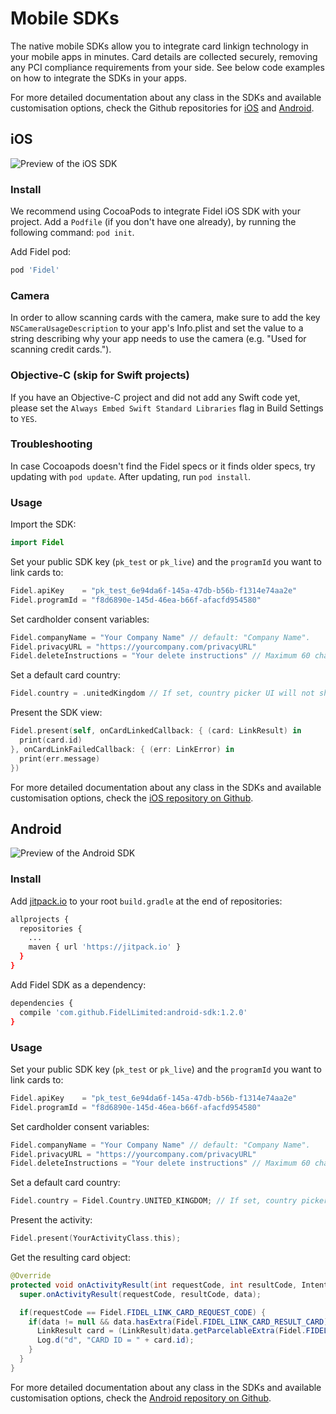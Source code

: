 # Mobile SDKs

The native mobile SDKs allow you to integrate card linkign technology in your mobile apps in minutes. Card details are collected securely, removing any PCI compliance requirements from your side. See below code examples on how to integrate the SDKs in your apps. 

For more detailed documentation about any class in the SDKs and available customisation options, check the Github repositories for [iOS](https://github.com/FidelLimited/fidel-ios) and [Android](https://github.com/FidelLimited/fidel-android).

## iOS

<img
  src="https://docs.fidel.uk/assets/images/iossdk.png"
  srcset="https://docs.fidel.uk/assets/images/iossdk.png, https://docs.fidel.uk/assets/images/iossdk@2x.png 2x"
  alt="Preview of the iOS SDK"
/>

### Install

We recommend using CocoaPods to integrate Fidel iOS SDK with your project.
Add a `Podfile` (if you don't have one already), by running the following command: `pod init`.

Add Fidel pod:
```sh
pod 'Fidel'
```

### Camera 

In order to allow scanning cards with the camera, make sure to add the key `NSCameraUsageDescription` to your app's Info.plist and set the value to a string describing why your app needs to use the camera (e.g. "Used for scanning credit cards."). 

### Objective-C (skip for Swift projects)

If you have an Objective-C project and did not add any Swift code yet, please set the `Always Embed Swift Standard Libraries` flag in Build Settings to `YES`.

### Troubleshooting

In case Cocoapods doesn't find the Fidel specs or it finds older specs, try updating with `pod update`. After updating, run `pod install`.

### Usage

Import the SDK:
```swift
import Fidel
```

Set your public SDK key (`pk_test` or `pk_live`) and the `programId` you want to link cards to:
```swift
Fidel.apiKey 	= "pk_test_6e94da6f-145a-47db-b56b-f1314e74aa2e"
Fidel.programId = "f8d6890e-145d-46ea-b66f-afacfd954580"
```

Set cardholder consent variables:
```swift
Fidel.companyName = "Your Company Name" // default: "Company Name".
Fidel.privacyURL = "https://yourcompany.com/privacyURL"
Fidel.deleteInstructions = "Your delete instructions" // Maximum 60 characters, default: "going to your account settings."
```

Set a default card country:
```swift
Fidel.country = .unitedKingdom // If set, country picker UI will not show
```

Present the SDK view:
```swift
Fidel.present(self, onCardLinkedCallback: { (card: LinkResult) in
  print(card.id)
}, onCardLinkFailedCallback: { (err: LinkError) in
  print(err.message)
})
```

For more detailed documentation about any class in the SDKs and available customisation options, check the [iOS repository on Github](https://github.com/FidelLimited/fidel-ios).

## Android

<img
  src="https://docs.fidel.uk/assets/images/androidsdk.png"
  srcset="https://docs.fidel.uk/assets/images/androidsdk.png, https://docs.fidel.uk/assets/images/androidsdk@2x.png 2x"
  alt="Preview of the Android SDK"
/>

### Install

Add [jitpack.io](https://www.jitpack.io) to your root `build.gradle` at the end of repositories:
```sh
allprojects {
  repositories {
    ...
    maven { url 'https://jitpack.io' }
  }
}
```

Add Fidel SDK as a dependency:
```sh
dependencies {
  compile 'com.github.FidelLimited:android-sdk:1.2.0'
}
```

### Usage

Set your public SDK key (`pk_test` or `pk_live`) and the `programId` you want to link cards to:
```swift
Fidel.apiKey    = "pk_test_6e94da6f-145a-47db-b56b-f1314e74aa2e"
Fidel.programId = "f8d6890e-145d-46ea-b66f-afacfd954580"
```

Set cardholder consent variables:
```swift
Fidel.companyName = "Your Company Name" // default: "Company Name".
Fidel.privacyURL = "https://yourcompany.com/privacyURL"
Fidel.deleteInstructions = "Your delete instructions" // Maximum 60 characters, default: "going to your account settings."
```

Set a default card country:
```swift
Fidel.country = Fidel.Country.UNITED_KINGDOM; // If set, country picker UI will not show
```

Present the activity:
```swift
Fidel.present(YourActivityClass.this);
```

Get the resulting card object:
```java
@Override
protected void onActivityResult(int requestCode, int resultCode, Intent data) {
  super.onActivityResult(requestCode, resultCode, data);

  if(requestCode == Fidel.FIDEL_LINK_CARD_REQUEST_CODE) {
    if(data != null && data.hasExtra(Fidel.FIDEL_LINK_CARD_RESULT_CARD)) {
      LinkResult card = (LinkResult)data.getParcelableExtra(Fidel.FIDEL_LINK_CARD_RESULT_CARD);
      Log.d("d", "CARD ID = " + card.id);
    }
  }
}
```

For more detailed documentation about any class in the SDKs and available customisation options, check the [Android repository on Github](https://github.com/FidelLimited/fidel-android).
